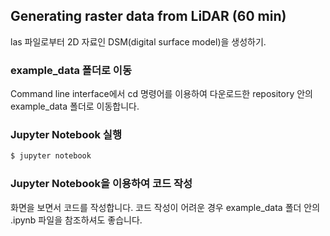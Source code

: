 ## Generating raster data from LiDAR (60 min)

las 파일로부터 2D 자료인 DSM(digital surface model)을 생성하기.

### example_data 폴더로 이동

Command line interface에서 cd 명령어를 이용하여 다운로드한 repository 안의 example_data 폴더로 이동합니다.

### Jupyter Notebook 실행

```bash
$ jupyter notebook
```

### Jupyter Notebook을 이용하여 코드 작성

화면을 보면서 코드를 작성합니다. 코드 작성이 어려운 경우 example_data 폴더 안의 .ipynb 파일을 참조하셔도 좋습니다.
